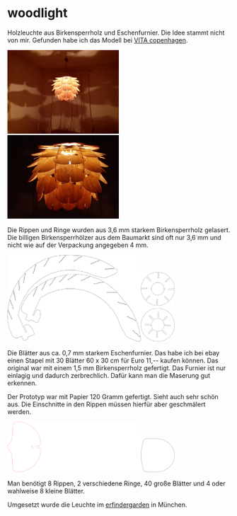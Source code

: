 # woodlight

Holzleuchte aus Birkensperrholz und Eschenfurnier. Die Idee stammt nicht von mir. Gefunden habe ich das Modell bei [VITA copenhagen](https://www.vitacopenhagen.com/# "VITA copenhagen").

<img src="IMG/woodlight_1.jpg" width = "50%" />

<img src="IMG/woodlight_2.jpg" width = "50%" />

Die Rippen und Ringe wurden aus 3,6 mm starkem Birkensperrholz gelasert. Die billigen Birkensperrhölzer aus dem Baumarkt sind oft nur 3,6 mm und nicht wie auf der Verpackung angegeben 4 mm. 

<img src="2D/woodlight_Rippe_36_v_3.svg" width = "60%" /><img src="2D/woodlight_Ringe_36.svg" width = "15%" />

Die Blätter aus ca. 0,7 mm starkem Eschenfurnier. Das habe ich bei ebay einen Stapel mit 30 Blätter 60 x 30 cm für Euro 11,-- kaufen können. Das original war mit einem 1,5 mm Birkensperrholz gefertigt. Das Furnier ist nur einlagig und dadurch zerbrechlich. Dafür kann man die Maserung gut erkennen.

Der Prototyp war mit Papier 120 Gramm gefertigt. Sieht auch sehr schön aus. Die Einschnitte in den Rippen müssen hierfür aber geschmälert werden.

<img src="2D/woodlight_Blatt_gross.svg" width = "60%" /><img src="2D/woodlight_Blatt_klein.svg" width = "15%" />


Man benötigt 8 Rippen, 2 verschiedene Ringe, 40 große Blätter und 4 oder wahlweise 8 kleine Blätter.

Umgesetzt wurde die Leuchte im [erfindergarden](http://www.erfindergarden.de) in München.